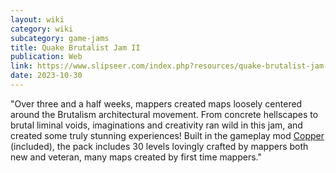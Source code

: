 ```yaml
---
layout: wiki
category: wiki
subcategory: game-jams
title: Quake Brutalist Jam II
publication: Web
link: https://www.slipseer.com/index.php?resources/quake-brutalist-jam-2.278/
date: 2023-10-30
---
```


"Over three and a half weeks, mappers created maps loosely centered around the Brutalism architectural movement. From concrete hellscapes to brutal liminal voids, imaginations and creativity ran wild in this jam, and created some truly stunning experiences! Built in the gameplay mod [Copper](https://www.slipseer.com/index.php?resources/copper.27/) (included), the pack includes 30 levels lovingly crafted by mappers both new and veteran, many maps created by first time mappers."
